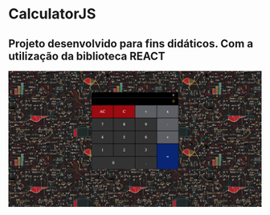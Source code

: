 # CalculatorJS

## Projeto desenvolvido para fins didáticos. Com a utilização da biblioteca REACT



![print](img/print.png)
